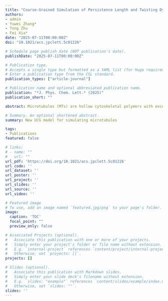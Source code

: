```yaml
---
title: "Coarse-Grained Simulation of Persistence Length and Twisting Dynamics of Micrometer-Scale Microtubules"
authors:
- admin
- Yuwei Zhang*
- Tong Zhu
- Fei Xia*
date: "2025-07-11T00:00:00Z"
doi: "10.1021/acs.jpclett.5c01226"

# Schedule page publish date (NOT publication's date).
publishDate: "2025-07-11T00:00:00Z"

# Publication type.
# Accepts a single type but formatted as a YAML list (for Hugo requirements).
# Enter a publication type from the CSL standard.
publication_types: ["article-journal"]

# Publication name and optional abbreviated publication name.
publication: "*J. Phys. Chem. Lett.* (2025)"
publication_short: ""

abstract: Microtubules (MTs) are hollow cytoskeletal polymers with exceptional mechanical rigidity and dynamic instability, distinguishing them from conventional helical polymers. Their unique biophysical properties pose significant challenges for computational modeling, particularly on biologically relevant length scales. In this study, we developed a helix-based ultra-coarse-grained (HB-UCG) model for MT dynamic simulation, based on the electron microscopy density data of helical MTs. Using this model, we constructed MTs of up to 35 μm in length and investigated the relationship between the persistence length and contour length. Validation against experimental data confirmed the HB-UCG model’s ability to simulate MT mechanical properties accurately. Additionally, we performed coarse-grained molecular dynamics (CGMD) simulations approaching the millisecond scale, capturing the formation of kinks through MT twisting and quantifying the associated shear strains. We also simulated the helicity of a single MT and compared it with the experimental values of MT bundles, suggesting that inter-MT interactions have an important influence on the helicity of the MT bundles. Our work provides a valuable CG model for studying micrometer-scale MT dynamics in cellular environments.

# Summary. An optional shortened abstract.
summary: New UCG model for simulating microtubules

tags:
- Publications
featured: false

# links:
# - name: ""
#   url: ""
url_pdf: 'https://doi.org/10.1021/acs.jpclett.5c01226'
url_code: ''
url_dataset: ''
url_poster: ''
url_project: ''
url_slides: ''
url_source: ''
url_video: ''

# Featured image
# To use, add an image named `featured.jpg/png` to your page's folder. 
image:
  caption: 'TOC'
  focal_point: ""
  preview_only: false

# Associated Projects (optional).
#   Associate this publication with one or more of your projects.
#   Simply enter your project's folder or file name without extension.
#   E.g. `internal-project` references `content/project/internal-project/index.md`.
#   Otherwise, set `projects: []`.
projects: []

# Slides (optional).
#   Associate this publication with Markdown slides.
#   Simply enter your slide deck's filename without extension.
#   E.g. `slides: "example"` references `content/slides/example/index.md`.
#   Otherwise, set `slides: ""`.
slides: ''
---
```


